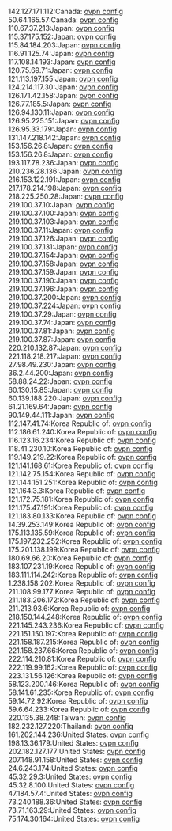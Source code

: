 142.127.171.112:Canada: [ovpn config](vpn/142_127_171_112.ovpn)  
50.64.165.57:Canada: [ovpn config](vpn/50_64_165_57.ovpn)  
110.67.37.213:Japan: [ovpn config](vpn/110_67_37_213.ovpn)  
115.37.175.152:Japan: [ovpn config](vpn/115_37_175_152.ovpn)  
115.84.184.203:Japan: [ovpn config](vpn/115_84_184_203.ovpn)  
116.91.125.74:Japan: [ovpn config](vpn/116_91_125_74.ovpn)  
117.108.14.193:Japan: [ovpn config](vpn/117_108_14_193.ovpn)  
120.75.69.71:Japan: [ovpn config](vpn/120_75_69_71.ovpn)  
121.113.197.155:Japan: [ovpn config](vpn/121_113_197_155.ovpn)  
124.214.117.30:Japan: [ovpn config](vpn/124_214_117_30.ovpn)  
126.171.42.158:Japan: [ovpn config](vpn/126_171_42_158.ovpn)  
126.77.185.5:Japan: [ovpn config](vpn/126_77_185_5.ovpn)  
126.94.130.11:Japan: [ovpn config](vpn/126_94_130_11.ovpn)  
126.95.225.151:Japan: [ovpn config](vpn/126_95_225_151.ovpn)  
126.95.33.179:Japan: [ovpn config](vpn/126_95_33_179.ovpn)  
131.147.218.142:Japan: [ovpn config](vpn/131_147_218_142.ovpn)  
153.156.26.8:Japan: [ovpn config](vpn/153_156_26_8.ovpn)  
153.156.26.8:Japan: [ovpn config](vpn/153_156_26_8.ovpn)  
193.117.78.236:Japan: [ovpn config](vpn/193_117_78_236.ovpn)  
210.236.28.136:Japan: [ovpn config](vpn/210_236_28_136.ovpn)  
216.153.122.191:Japan: [ovpn config](vpn/216_153_122_191.ovpn)  
217.178.214.198:Japan: [ovpn config](vpn/217_178_214_198.ovpn)  
218.225.250.28:Japan: [ovpn config](vpn/218_225_250_28.ovpn)  
219.100.37.10:Japan: [ovpn config](vpn/219_100_37_10.ovpn)  
219.100.37.100:Japan: [ovpn config](vpn/219_100_37_100.ovpn)  
219.100.37.103:Japan: [ovpn config](vpn/219_100_37_103.ovpn)  
219.100.37.11:Japan: [ovpn config](vpn/219_100_37_11.ovpn)  
219.100.37.126:Japan: [ovpn config](vpn/219_100_37_126.ovpn)  
219.100.37.131:Japan: [ovpn config](vpn/219_100_37_131.ovpn)  
219.100.37.154:Japan: [ovpn config](vpn/219_100_37_154.ovpn)  
219.100.37.158:Japan: [ovpn config](vpn/219_100_37_158.ovpn)  
219.100.37.159:Japan: [ovpn config](vpn/219_100_37_159.ovpn)  
219.100.37.190:Japan: [ovpn config](vpn/219_100_37_190.ovpn)  
219.100.37.196:Japan: [ovpn config](vpn/219_100_37_196.ovpn)  
219.100.37.200:Japan: [ovpn config](vpn/219_100_37_200.ovpn)  
219.100.37.224:Japan: [ovpn config](vpn/219_100_37_224.ovpn)  
219.100.37.29:Japan: [ovpn config](vpn/219_100_37_29.ovpn)  
219.100.37.74:Japan: [ovpn config](vpn/219_100_37_74.ovpn)  
219.100.37.81:Japan: [ovpn config](vpn/219_100_37_81.ovpn)  
219.100.37.87:Japan: [ovpn config](vpn/219_100_37_87.ovpn)  
220.210.132.87:Japan: [ovpn config](vpn/220_210_132_87.ovpn)  
221.118.218.217:Japan: [ovpn config](vpn/221_118_218_217.ovpn)  
27.98.49.230:Japan: [ovpn config](vpn/27_98_49_230.ovpn)  
36.2.44.200:Japan: [ovpn config](vpn/36_2_44_200.ovpn)  
58.88.24.22:Japan: [ovpn config](vpn/58_88_24_22.ovpn)  
60.130.15.85:Japan: [ovpn config](vpn/60_130_15_85.ovpn)  
60.139.188.220:Japan: [ovpn config](vpn/60_139_188_220.ovpn)  
61.21.169.64:Japan: [ovpn config](vpn/61_21_169_64.ovpn)  
90.149.44.111:Japan: [ovpn config](vpn/90_149_44_111.ovpn)  
112.147.41.74:Korea Republic of: [ovpn config](vpn/112_147_41_74.ovpn)  
112.186.61.240:Korea Republic of: [ovpn config](vpn/112_186_61_240.ovpn)  
116.123.16.234:Korea Republic of: [ovpn config](vpn/116_123_16_234.ovpn)  
118.41.230.10:Korea Republic of: [ovpn config](vpn/118_41_230_10.ovpn)  
119.149.219.22:Korea Republic of: [ovpn config](vpn/119_149_219_22.ovpn)  
121.141.168.61:Korea Republic of: [ovpn config](vpn/121_141_168_61.ovpn)  
121.142.75.154:Korea Republic of: [ovpn config](vpn/121_142_75_154.ovpn)  
121.144.151.251:Korea Republic of: [ovpn config](vpn/121_144_151_251.ovpn)  
121.164.3.3:Korea Republic of: [ovpn config](vpn/121_164_3_3.ovpn)  
121.172.75.181:Korea Republic of: [ovpn config](vpn/121_172_75_181.ovpn)  
121.175.47.191:Korea Republic of: [ovpn config](vpn/121_175_47_191.ovpn)  
121.183.80.133:Korea Republic of: [ovpn config](vpn/121_183_80_133.ovpn)  
14.39.253.149:Korea Republic of: [ovpn config](vpn/14_39_253_149.ovpn)  
175.113.135.59:Korea Republic of: [ovpn config](vpn/175_113_135_59.ovpn)  
175.197.232.252:Korea Republic of: [ovpn config](vpn/175_197_232_252.ovpn)  
175.201.138.199:Korea Republic of: [ovpn config](vpn/175_201_138_199.ovpn)  
180.69.66.20:Korea Republic of: [ovpn config](vpn/180_69_66_20.ovpn)  
183.107.231.19:Korea Republic of: [ovpn config](vpn/183_107_231_19.ovpn)  
183.111.114.242:Korea Republic of: [ovpn config](vpn/183_111_114_242.ovpn)  
1.238.158.202:Korea Republic of: [ovpn config](vpn/1_238_158_202.ovpn)  
211.108.99.177:Korea Republic of: [ovpn config](vpn/211_108_99_177.ovpn)  
211.183.206.172:Korea Republic of: [ovpn config](vpn/211_183_206_172.ovpn)  
211.213.93.6:Korea Republic of: [ovpn config](vpn/211_213_93_6.ovpn)  
218.150.144.248:Korea Republic of: [ovpn config](vpn/218_150_144_248.ovpn)  
221.145.243.236:Korea Republic of: [ovpn config](vpn/221_145_243_236.ovpn)  
221.151.150.197:Korea Republic of: [ovpn config](vpn/221_151_150_197.ovpn)  
221.158.187.215:Korea Republic of: [ovpn config](vpn/221_158_187_215.ovpn)  
221.158.237.66:Korea Republic of: [ovpn config](vpn/221_158_237_66.ovpn)  
222.114.210.81:Korea Republic of: [ovpn config](vpn/222_114_210_81.ovpn)  
222.119.99.162:Korea Republic of: [ovpn config](vpn/222_119_99_162.ovpn)  
223.131.56.126:Korea Republic of: [ovpn config](vpn/223_131_56_126.ovpn)  
58.123.200.146:Korea Republic of: [ovpn config](vpn/58_123_200_146.ovpn)  
58.141.61.235:Korea Republic of: [ovpn config](vpn/58_141_61_235.ovpn)  
59.14.72.92:Korea Republic of: [ovpn config](vpn/59_14_72_92.ovpn)  
59.6.64.233:Korea Republic of: [ovpn config](vpn/59_6_64_233.ovpn)  
220.135.38.248:Taiwan: [ovpn config](vpn/220_135_38_248.ovpn)  
182.232.127.220:Thailand: [ovpn config](vpn/182_232_127_220.ovpn)  
161.202.144.236:United States: [ovpn config](vpn/161_202_144_236.ovpn)  
198.13.36.179:United States: [ovpn config](vpn/198_13_36_179.ovpn)  
202.182.127.177:United States: [ovpn config](vpn/202_182_127_177.ovpn)  
207.148.91.158:United States: [ovpn config](vpn/207_148_91_158.ovpn)  
24.6.243.174:United States: [ovpn config](vpn/24_6_243_174.ovpn)  
45.32.29.3:United States: [ovpn config](vpn/45_32_29_3.ovpn)  
45.32.8.100:United States: [ovpn config](vpn/45_32_8_100.ovpn)  
47.184.57.4:United States: [ovpn config](vpn/47_184_57_4.ovpn)  
73.240.188.36:United States: [ovpn config](vpn/73_240_188_36.ovpn)  
73.71.163.29:United States: [ovpn config](vpn/73_71_163_29.ovpn)  
75.174.30.164:United States: [ovpn config](vpn/75_174_30_164.ovpn)  
